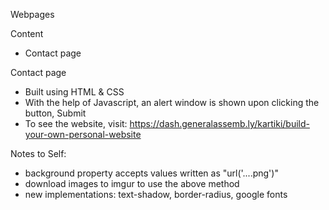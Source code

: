 Webpages

Content
- Contact page


Contact page
- Built using HTML & CSS
- With the help of Javascript, an alert window is shown upon clicking the button, Submit
- To see the website, visit: https://dash.generalassemb.ly/kartiki/build-your-own-personal-website 

Notes to Self:
- background property accepts values written as "url('....png')"
- download images to imgur to use the above method
- new implementations: text-shadow, border-radius, google fonts




